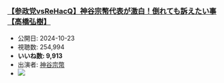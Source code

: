 ### [【参政党vsReHacQ】神谷宗幣代表が激白！倒れても訴えたい事【高橋弘樹】](https://www.youtube.com/watch?v=TtdObaDvpQ8)
-   公開日: 2024-10-23
-   視聴数: 254,994
-   **いいね数: 9,913**
-   出演者: [神谷宗幣](/rehacq_fan/people/神谷宗幣 "wikilink")
- [![](https://img.youtube.com/vi/TtdObaDvpQ8/hqdefault.jpg)](https://www.youtube.com/watch?v=TtdObaDvpQ8)
